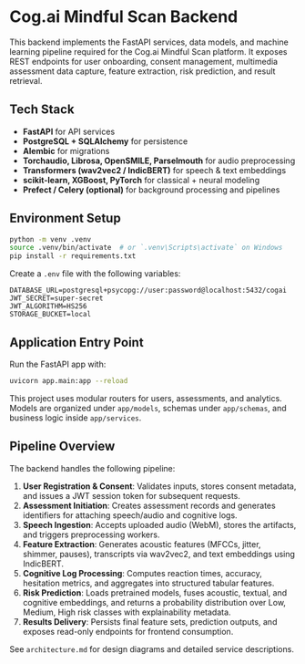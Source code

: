 # Cog.ai Mindful Scan Backend

This backend implements the FastAPI services, data models, and machine learning
pipeline required for the Cog.ai Mindful Scan platform. It exposes REST
endpoints for user onboarding, consent management, multimedia assessment data
capture, feature extraction, risk prediction, and result retrieval.

## Tech Stack

- **FastAPI** for API services
- **PostgreSQL + SQLAlchemy** for persistence
- **Alembic** for migrations
- **Torchaudio, Librosa, OpenSMILE, Parselmouth** for audio preprocessing
- **Transformers (wav2vec2 / IndicBERT)** for speech & text embeddings
- **scikit-learn, XGBoost, PyTorch** for classical + neural modeling
- **Prefect / Celery (optional)** for background processing and pipelines

## Environment Setup

```bash
python -m venv .venv
source .venv/bin/activate  # or `.venv\Scripts\activate` on Windows
pip install -r requirements.txt
```

Create a `.env` file with the following variables:

```
DATABASE_URL=postgresql+psycopg://user:password@localhost:5432/cogai
JWT_SECRET=super-secret
JWT_ALGORITHM=HS256
STORAGE_BUCKET=local
```

## Application Entry Point

Run the FastAPI app with:

```bash
uvicorn app.main:app --reload
```

This project uses modular routers for users, assessments, and analytics. Models
are organized under `app/models`, schemas under `app/schemas`, and business
logic inside `app/services`.

## Pipeline Overview

The backend handles the following pipeline:

1. **User Registration & Consent**: Validates inputs, stores consent metadata,
   and issues a JWT session token for subsequent requests.
2. **Assessment Initiation**: Creates assessment records and generates
   identifiers for attaching speech/audio and cognitive logs.
3. **Speech Ingestion**: Accepts uploaded audio (WebM), stores the artifacts,
   and triggers preprocessing workers.
4. **Feature Extraction**: Generates acoustic features (MFCCs, jitter, shimmer,
   pauses), transcripts via wav2vec2, and text embeddings using IndicBERT.
5. **Cognitive Log Processing**: Computes reaction times, accuracy, hesitation
   metrics, and aggregates into structured tabular features.
6. **Risk Prediction**: Loads pretrained models, fuses acoustic, textual, and
   cognitive embeddings, and returns a probability distribution over Low,
   Medium, High risk classes with explainability metadata.
7. **Results Delivery**: Persists final feature sets, prediction outputs, and
   exposes read-only endpoints for frontend consumption.

See `architecture.md` for design diagrams and detailed service descriptions.
